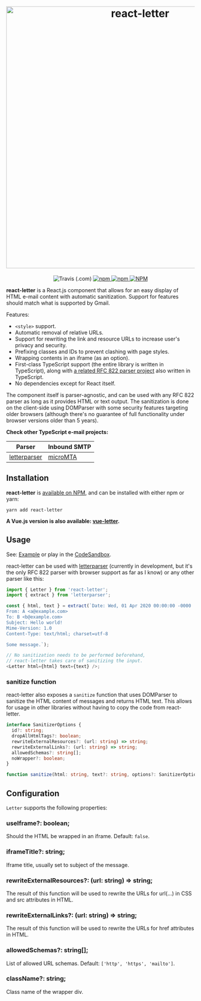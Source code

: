 <h1 align="center">
  <img src="https://raw.githubusercontent.com/mat-sz/react-letter/master/logo.png" alt="react-letter" width="700">
</h1>

<p align="center">
<img alt="Travis (.com)" src="https://img.shields.io/travis/com/mat-sz/react-letter">
<a href="https://npmjs.com/package/react-letter">
<img alt="npm" src="https://img.shields.io/npm/v/react-letter">
<img alt="npm" src="https://img.shields.io/npm/dw/react-letter">
<img alt="NPM" src="https://img.shields.io/npm/l/react-letter">
</a>
</p>

**react-letter** is a React.js component that allows for an easy display of HTML e-mail content with automatic sanitization. Support for features should match what is supported by Gmail.

Features:

- `<style>` support.
- Automatic removal of relative URLs.
- Support for rewriting the link and resource URLs to increase user's privacy and security.
- Prefixing classes and IDs to prevent clashing with page styles.
- Wrapping contents in an iframe (as an option).
- First-class TypeScript support (the entire library is written in TypeScript), along with [a related RFC 822 parser project](https://github.com/mat-sz/letterparser) also written in TypeScript.
- No dependencies except for React itself.

The component itself is parser-agnostic, and can be used with any RFC 822 parser as long as it provides HTML or text output. The sanitization is done on the client-side using DOMParser with some security features targeting older browsers (although there's no guarantee of full functionality under browser versions older than 5 years).

**Check other TypeScript e-mail projects:**

| Parser                                                 | Inbound SMTP                                   |
| ------------------------------------------------------ | ---------------------------------------------- |
| [letterparser](https://github.com/mat-sz/letterparser) | [microMTA](https://github.com/mat-sz/microMTA) |

## Installation

**react-letter** is [available on NPM](https://npmjs.com/package/react-letter), and can be installed with either npm or yarn:

```
yarn add react-letter
```

**A Vue.js version is also available: [vue-letter](https://github.com/mat-sz/vue-letter).**

## Usage

See: [Example](https://github.com/mat-sz/react-letter/tree/master/example) or play in the [CodeSandbox](https://codesandbox.io/s/react-letter-basic-example-6lu9i).

react-letter can be used with [letterparser](https://github.com/mat-sz/letterparser) (currently in development, but it's the only RFC 822 parser with browser support as far as I know) or any other parser like this:

```ts
import { Letter } from 'react-letter';
import { extract } from 'letterparser';

const { html, text } = extract(`Date: Wed, 01 Apr 2020 00:00:00 -0000
From: A <a@example.com>
To: B <b@example.com>
Subject: Hello world!
Mime-Version: 1.0
Content-Type: text/html; charset=utf-8

Some message.`);

// No sanitization needs to be performed beforehand,
// react-letter takes care of sanitizing the input.
<Letter html={html} text={text} />;
```

### sanitize function

react-letter also exposes a `sanitize` function that uses DOMParser to sanitize the HTML content of messages and returns HTML text. This allows for usage in other libraries without having to copy the code from react-letter.

```ts
interface SanitizerOptions {
  id?: string;
  dropAllHtmlTags?: boolean;
  rewriteExternalResources?: (url: string) => string;
  rewriteExternalLinks?: (url: string) => string;
  allowedSchemas?: string[];
  noWrapper?: boolean;
}

function sanitize(html: string, text?: string, options?: SanitizerOptions);
```

## Configuration

`Letter` supports the following properties:

### useIframe?: boolean;

Should the HTML be wrapped in an iframe. Default: `false`.

### iframeTitle?: string;

Iframe title, usually set to subject of the message.

### rewriteExternalResources?: (url: string) => string;

The result of this function will be used to rewrite the URLs for url(...) in CSS and src attributes in HTML.

### rewriteExternalLinks?: (url: string) => string;

The result of this function will be used to rewrite the URLs for href attributes in HTML.

### allowedSchemas?: string[];

List of allowed URL schemas. Default: `['http', 'https', 'mailto']`.

### className?: string;

Class name of the wrapper div.
